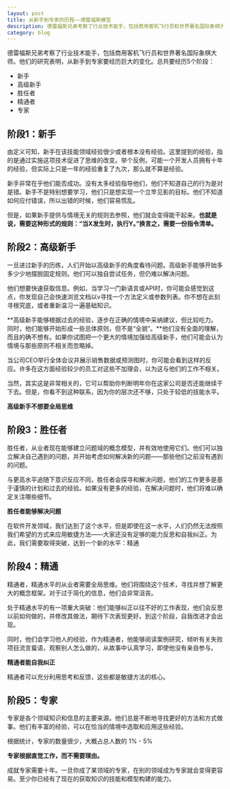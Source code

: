```yaml
---
layout: post 
title: 从新手到专家的历程——德雷福斯模型
description: 德雷福斯兄弟考察了行业技术能手，包括商用客机飞行员和世界著名国际象棋大师。他们的研究表明，从新手到专家要经历巨大的变化，总共要经历5个阶段……
category: blog
---
```

德雷福斯兄弟考察了行业技术能手，包括商用客机飞行员和世界著名国际象棋大师。他们的研究表明，从新手到专家要经历巨大的变化。总共要经历5个阶段：

- 新手
- 高级新手
- 胜任者
- 精通者
- 专家

## 阶段1：新手

由定义可知，新手在该技能领域经验很少或者根本没有经验。这里提到的经验，指的是通过实施这项技术促进了思维的改变。举个反例，可能一个开发人员拥有十年的经验，但实际上只是一年的经验重复了九次，那么就不算是经验。  

新手非常在乎他们能否成功。没有太多经验指导他们，他们不知道自己的行为是对是错。新手不是特别想要学习，他们只是想实现一个立竿见影的目标。他们不知道如何应付错误，所以出错的时候，他们容易慌乱。

但是，如果新手提供与情境无关的规则去参照，他们就会变得能干起来。**也就是说，需要这种形式的规则：“当X发生时，执行Y。”换言之，需要一份指令清单。**

## 阶段2：高级新手

一旦进过新手的历练，人们开始以高级新手的角度看待问题。高级新手能够开始多多少少地摆脱固定规则。他们可以独自尝试任务，但仍难以解决问题。

他们想要快速获取信息。例如，当学习一门新语言或API时，你可能会感觉到这点，你发现自己会快速浏览文档以v寻找一个方法定义或参数列表。你不想在此刻寻根究底，或者重新温习一遍基础知识。

**高级新手能够根据过去的经验，逐步在正确的情境中采纳建议，但比较吃力。同时，他们能够开始形成一些总体原则，但不是“全貌”。**他们没有全面的理解，而且的确不想有。如果你试图把一个更大的情境加强给高级新手，他们可能会认为情境与那些原则不相关而忽略掉。

当公司CEO举行全体会议并展示销售数据或预测图时，你可能会看到这样的反应。许多在这方面经验较少的员工对这些不加理会，以为这与他们的工作不相关。

当然，其实这是非常相关的，它可以帮助你判断明年你在这家公司是否还能继续干下去。但是，你看不到这种联系，因为你的层次还不够，只处于较低的技能水平。

**高级新手不想要全局思维**

## 阶段3：胜任者

胜任者，从业者现在能够建立问题域的概念模型，并有效地使用它们。他们可以独立解决自己遇到的问题，并开始考虑如何解决新的问题——那些他们之前没有遇到的问题。

与更高水平追随下意识反应不同，胜任者会探寻和解决问题，他们的工作更多是基于谨慎的计划和过去的经验。如果没有更多的经验，在解决问题时，他们将难以确定关注哪些细节。

**胜任者能够解决问题**

在软件开发领域，我们达到了这个水平，但是即使在这一水平，人们仍然无法按照我们希望的方式来应用敏捷方法——大家还没有足够的能力反思和自我纠正。为此，我们需要取得突破，达到一个新的水平：精通

## 阶段4：精通

精通者，精通水平的从业者需要全局思维。他们将围绕这个技术，寻找并想了解更大的概念框架。对于过于简化的信息，他们会非常沮丧。

处于精通水平的有一项重大突破：他们能够纠正以往不好的工作表现，他们会反思以前如何做的，并修改其做法，期待下次表现更好。到这个阶段，自我改进才会出现。

同时，他们会学习他人的经验，作为精通者，他能够阅读案例研究，倾听有关失败项目流言蜚语，观察别人怎么做的，从故事中认真学习，即使他没有亲自参与。

**精通者能自我纠正**

精通者可以充分利用思考和反馈，这些都是敏捷方法的核心。

## 阶段5：专家

专家是各个领域知识和信息的主要来源。他们总是不断地寻找更好的方法和方式做事。他们有丰富的经验，可以在恰当的情境中选取和应用这些经验。

根据统计，专家的数量很少，大概占总人数的 1% - 5%   

**专家根据直觉工作，而不需要理由。**

成就专家需要十年。一旦你成了某领域的专家，在别的领域成为专家就会变得更容易。至少你已经有了现在的获取知识的技能和模型构建的能力。


